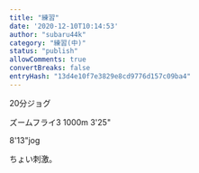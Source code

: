 ```yaml
---
title: "練習"
date: '2020-12-10T10:14:53'
author: "subaru44k"
category: "練習(中)"
status: "publish"
allowComments: true
convertBreaks: false
entryHash: "13d4e10f7e3829e8cd9776d157c09ba4"
---
```

20分ジョグ

ズームフライ3
1000m
3'25"

8'13"jog

ちょい刺激。

